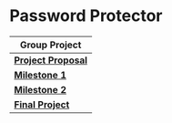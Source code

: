 # Password Protector
| Group Project |
|--------------|
| [**Project Proposal**](Proposal/README.md) |
| [**Milestone 1**](Milestone1/README.md) |
| [**Milestone 2**](Milestone2/README.md) |
| [**Final Project**](FinalProject/README.md) |

